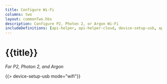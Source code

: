 ```yaml
---
title: Configure Wi-Fi
columns: two
layout: commonTwo.hbs
description: Configure P2, Photon 2, or Argon Wi-Fi
includeDefinitions: [api-helper, api-helper-cloud, device-setup-usb, api-helper-protobuf, api-helper-usb, api-helper-extras, api-helper-tickets, webdfu, zip]
---
```


# {{title}}

*For P2, Photon 2, and Argon*

{{> device-setup-usb mode="wifi"}}


